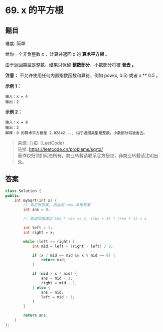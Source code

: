 # 69. x 的平方根

## 题目

难度: 简单

给你一个非负整数 x ，计算并返回 x 的 **算术平方根** 。

由于返回类型是整数，结果只保留 **整数部分**，小数部分将被 **舍去 。**

**注意：** 不允许使用任何内置指数函数和算符，例如 pow(x, 0.5) 或者 x ** 0.5 。

**示例 1：**

```
输入：x = 4
输出：2

```

**示例 2：**

```
输入：x = 8
输出：2
解释：8 的算术平方根是 2.82842..., 由于返回类型是整数，小数部分将被舍去。

```

> 来源: 力扣（LeetCode）  
> 链接: <https://leetcode.cn/problems/sqrtx/>  
> 著作权归领扣网络所有。商业转载请联系官方授权，非商业转载请注明出处。

## 答案

```c++
class Solution {
public:
    int mySqrt(int x) {
        // 肯定有答案, 因此用 ans 承接答案
        int ans = 0;

        // 即返回值满足 res * res <= x, (res + 1) * (res + 1) > x

        int left = 1;
        int right = x;

        while (left <= right) {
            int mid = left + (right - left) / 2;

            if (x / mid == mid && x % mid == 0) {
                return mid;
            }

            if (mid > x / mid) {
                ans = mid - 1;
                right = mid - 1;
            } else {
                ans = mid;
                left = mid + 1;
            }
        }

        return ans;
    }
};
```
